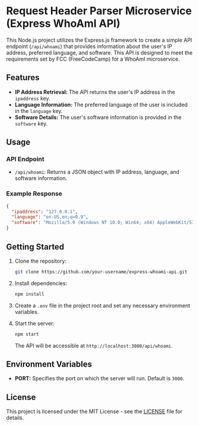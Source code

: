 # Request Header Parser Microservice (Express WhoAmI API)

This Node.js project utilizes the Express.js framework to create a simple API endpoint (`/api/whoami`) that provides information about the user's IP address, preferred language, and software. This API is designed to meet the requirements set by FCC (FreeCodeCamp) for a WhoAmI microservice.

## Features

- **IP Address Retrieval:** The API returns the user's IP address in the `ipaddress` key.
- **Language Information:** The preferred language of the user is included in the `language` key.
- **Software Details:** The user's software information is provided in the `software` key.

## Usage

### API Endpoint

- `/api/whoami`: Returns a JSON object with IP address, language, and software information.

### Example Response

```json
{
  "ipaddress": "127.0.0.1",
  "language": "en-US,en;q=0.9",
  "software": "Mozilla/5.0 (Windows NT 10.0; Win64; x64) AppleWebKit/537.36 (KHTML, like Gecko) Chrome/91.0.4472.124 Safari/537.36"
}
```

## Getting Started

1. Clone the repository:

   ```bash
   git clone https://github.com/your-username/express-whoami-api.git
   ```

2. Install dependencies:

   ```bash
   npm install
   ```

3. Create a `.env` file in the project root and set any necessary environment variables.

4. Start the server:

   ```bash
   npm start
   ```

   The API will be accessible at `http://localhost:3000/api/whoami`.

## Environment Variables

- **PORT:** Specifies the port on which the server will run. Default is `3000`.

## License

This project is licensed under the MIT License - see the [LICENSE](LICENSE) file for details.
